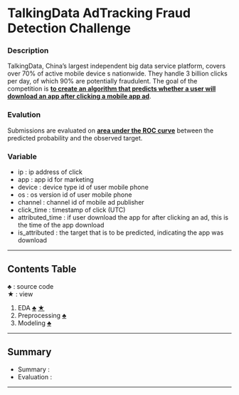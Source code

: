 # TalkingData AdTracking Fraud Detection Challenge

### Description
TalkingData, China’s largest independent big data service platform, covers over 70% of active mobile device
s nationwide. They handle 3 billion clicks per day, of which 90% are potentially fraudulent. The goal of the
competition is <U><b>to create an algorithm that predicts whether a user will download an app after clicking a
mobile app ad</b></U>.

### Evalution
Submissions are evaluated on <U><b>area under the ROC curve</b></U> between the predicted probability and the
observed target.

### Variable
* ip : ip address of click
* app : app id for marketing
* device : device type id of user mobile phone
* os : os version id of user mobile phone
* channel : channel id of mobile ad publisher
* click_time : timestamp of click (UTC)
* attributed_time : if user download the app for after clicking an ad, this is the time of the app download
* is_attributed : the target that is to be predicted, indicating the app was download

---

## Contents Table
♣ : source code <br>
★ : view

1. EDA [♣](01_EDA.py) [★](01_EDA.md)
2. Preprocessing [♣](02_Preprocessing.py)
3. Modeling [♣](03_Modeling.py)

---

## Summary
- Summary : <br>
- Evaluation : <br>

---

